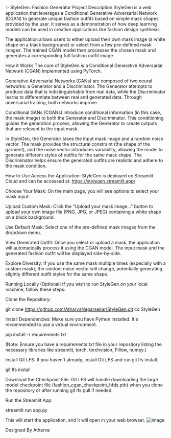✨ StyleGen: Fashion Generator 
Project Description
StyleGen is a web application that leverages a Conditional Generative Adversarial Network (CGAN) to generate unique fashion outfits based on simple mask shapes provided by the user. It serves as a demonstration of how deep learning models can be used in creative applications like fashion design synthesis.

The application allows users to either upload their own mask image (a white shape on a black background) or select from a few pre-defined mask images. The trained CGAN model then processes the chosen mask and generates a corresponding full fashion outfit image.

How it Works
The core of StyleGen is a Conditional Generative Adversarial Network (CGAN) implemented using PyTorch.

Generative Adversarial Networks (GANs) are composed of two neural networks: a Generator and a Discriminator. The Generator attempts to produce data that is indistinguishable from real data, while the Discriminator learns to differentiate between real and generated data. Through adversarial training, both networks improve.

Conditional GANs (CGANs) introduce conditional information (in this case, the mask image) to both the Generator and Discriminator. This conditioning guides the generation process, allowing the Generator to create outputs that are relevant to the input mask.

In StyleGen, the Generator takes the input mask image and a random noise vector. The mask provides the structural constraint (the shape of the garment), and the noise vector introduces variability, allowing the model to generate different styles of outfits for the same mask shape. The Discriminator helps ensure the generated outfits are realistic and adhere to the mask condition.

How to Use
Access the Application: StyleGen is deployed on Streamlit Cloud and can be accessed at:
https://stylegen.streamlit.app/

Choose Your Mask: On the main page, you will see options to select your mask input:

Upload Custom Mask: Click the "Upload your mask image..." button to upload your own image file (PNG, JPG, or JPEG) containing a white shape on a black background.

Use Default Mask: Select one of the pre-defined mask images from the dropdown menu.

View Generated Outfit: Once you select or upload a mask, the application will automatically process it using the CGAN model. The input mask and the generated fashion outfit will be displayed side-by-side.

Explore Diversity: If you use the same mask multiple times (especially with a custom mask), the random noise vector will change, potentially generating slightly different outfit styles for the same shape.

Running Locally (Optional)
If you wish to run StyleGen on your local machine, follow these steps:

Clone the Repository:

git clone https://github.com/AtharvaNagarsekar/StyleGen.git
cd StyleGen

Install Dependencies: Make sure you have Python installed. It's recommended to use a virtual environment.

pip install -r requirements.txt

(Note: Ensure you have a requirements.txt file in your repository listing the necessary libraries like streamlit, torch, torchvision, Pillow, numpy.)

Install Git LFS: If you haven't already, install Git LFS and run git lfs install.

git lfs install

Download the Checkpoint File: Git LFS will handle downloading the large model checkpoint file (fashion_cgan_checkpoint_hfds.pth) when you clone the repository or after running git lfs pull if needed.

Run the Streamlit App:

streamlit run app.py

This will start the application, and it will open in your web browser.
![image](https://github.com/user-attachments/assets/ff4e8b42-1814-4d02-bde4-6a635c42b370)

Designed By
Atharva
